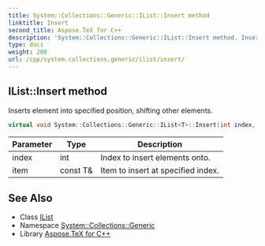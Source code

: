 ```yaml
---
title: System::Collections::Generic::IList::Insert method
linktitle: Insert
second_title: Aspose.TeX for C++
description: 'System::Collections::Generic::IList::Insert method. Inserts element into specified position, shifting other elements in C++.'
type: docs
weight: 200
url: /cpp/system.collections.generic/ilist/insert/
---
```

## IList::Insert method


Inserts element into specified position, shifting other elements.

```cpp
virtual void System::Collections::Generic::IList<T>::Insert(int index, const T &item)=0
```


| Parameter | Type | Description |
| --- | --- | --- |
| index | int | Index to insert elements onto. |
| item | const T\& | Item to insert at specified index. |

## See Also

* Class [IList](../)
* Namespace [System::Collections::Generic](../../)
* Library [Aspose.TeX for C++](../../../)

